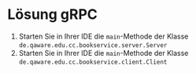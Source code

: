 # Lösung gRPC

1. Starten Sie in Ihrer IDE die `main`-Methode der Klasse `de.qaware.edu.cc.bookservice.server.Server`
2. Starten Sie in Ihrer IDE die `main`-Methode der Klasse `de.qaware.edu.cc.bookservice.client.Client`
